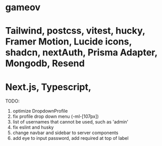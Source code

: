 # gameov

# Tailwind, postcss, vitest, hucky, Framer Motion, Lucide icons, shadcn, nextAuth, Prisma Adapter, Mongodb, Resend
# Next.js, Typescript, 


TODO:
1) optimize DropdownProfile
2) fix profile drop down menu (-ml-[107px]) 
3) list of usernames that cannot be used, such as 'admin'
4) fix eslint and husky
5) change navbar and sidebar to server components
6) add eye to input password, add required at top of label